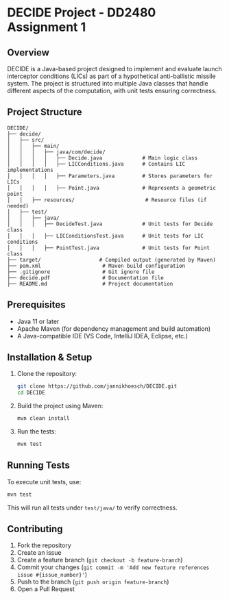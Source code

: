 # DECIDE Project - DD2480 Assignment 1

## Overview
DECIDE is a Java-based project designed to implement and evaluate launch interceptor conditions (LICs) as part of a hypothetical anti-ballistic missile system. The project is structured into multiple Java classes that handle different aspects of the computation, with unit tests ensuring correctness.

## Project Structure
```
DECIDE/
├── decide/
│   ├── src/
│   │   ├── main/
│   │   │   ├── java/com/decide/
│   │   │   │   ├── Decide.java             # Main logic class
│   │   │   │   ├── LICConditions.java      # Contains LIC implementations
│   │   │   │   ├── Parameters.java         # Stores parameters for LICs
│   │   │   │   ├── Point.java              # Represents a geometric point
│   │   ├── resources/                       # Resource files (if needed)
│   ├── test/
│   │   ├── java/
│   │   │   ├── DecideTest.java             # Unit tests for Decide class
│   │   │   ├── LICConditionsTest.java      # Unit tests for LIC conditions
│   │   │   ├── PointTest.java              # Unit tests for Point class
├── target/                   # Compiled output (generated by Maven)
├── pom.xml                    # Maven build configuration
├── .gitignore                 # Git ignore file
├── decide.pdf                 # Documentation file
├── README.md                  # Project documentation
```

## Prerequisites
- Java 11 or later
- Apache Maven (for dependency management and build automation)
- A Java-compatible IDE (VS Code, IntelliJ IDEA, Eclipse, etc.)

## Installation & Setup
1. Clone the repository:
   ```sh
   git clone https://github.com/jannikhoesch/DECIDE.git
   cd DECIDE
   ```
2. Build the project using Maven:
   ```sh
   mvn clean install
   ```
3. Run the tests:
   ```sh
   mvn test
   ```

## Running Tests
To execute unit tests, use:
```sh
mvn test
```
This will run all tests under `test/java/` to verify correctness.

## Contributing
1. Fork the repository
2. Create an issue
3. Create a feature branch (`git checkout -b feature-branch`)
4. Commit your changes (`git commit -m 'Add new feature references issue #{issue_number}'`)
5. Push to the branch (`git push origin feature-branch`)
6. Open a Pull Request


